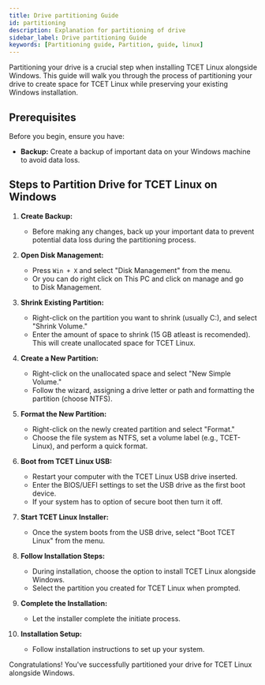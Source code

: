 ```yaml
---
title: Drive partitioning Guide
id: partitioning
description: Explanation for partitioning of drive
sidebar_label: Drive partitioning Guide
keywords: [Partitioning guide, Partition, guide, linux]
---
```



Partitioning your drive is a crucial step when installing TCET Linux alongside Windows. This guide will walk you through the process of partitioning your drive to create space for TCET Linux while preserving your existing Windows installation.

## Prerequisites

Before you begin, ensure you have:

- **Backup:** Create a backup of important data on your Windows machine to avoid data loss.

## Steps to Partition Drive for TCET Linux on Windows

1. **Create Backup:**
   - Before making any changes, back up your important data to prevent potential data loss during the partitioning process.

2. **Open Disk Management:**
   - Press `Win + X` and select "Disk Management" from the menu.
   - Or you can do right click on This PC and click on manage and go to Disk Management.

3. **Shrink Existing Partition:**
   - Right-click on the partition you want to shrink (usually C:), and select "Shrink Volume."
   - Enter the amount of space to shrink (15 GB atleast is recomended). This will create unallocated space for TCET Linux.

4. **Create a New Partition:**
   - Right-click on the unallocated space and select "New Simple Volume."
   - Follow the wizard, assigning a drive letter or path and formatting the partition (choose NTFS).

5. **Format the New Partition:**
   - Right-click on the newly created partition and select "Format."
   - Choose the file system as NTFS, set a volume label (e.g., TCET-Linux), and perform a quick format.

6. **Boot from TCET Linux USB:**
   - Restart your computer with the TCET Linux USB drive inserted.
   - Enter the BIOS/UEFI settings to set the USB drive as the first boot device.
   - If your system has to option of secure boot then turn it off.

7. **Start TCET Linux Installer:**
   - Once the system boots from the USB drive, select "Boot TCET Linux" from the menu.

8. **Follow Installation Steps:**
    - During installation, choose the option to install TCET Linux alongside Windows.
    - Select the partition you created for TCET Linux when prompted.

9. **Complete the Installation:**
    - Let the installer complete the initiate process.

10. **Installation Setup:**
    - Follow installation instructions to set up your system.

Congratulations! You've successfully partitioned your drive for TCET Linux alongside Windows.

